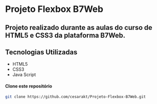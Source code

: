 # Projeto Flexbox B7Web

## Projeto realizado durante as aulas do curso de HTML5 e CSS3 da plataforma B7Web.


## Tecnologias Utilizadas

* HTML5
* CSS3
* Java Script

#### Clone este repositório
```bash
git clone https://github.com/cesarakt/Projeto-Flexbox-B7Web.git
```